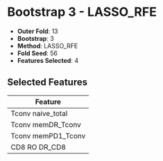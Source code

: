 # Bootstrap 3 - LASSO_RFE

- **Outer Fold**: 13
- **Bootstrap**: 3
- **Method**: LASSO_RFE
- **Fold Seed**: 56
- **Features Selected**: 4

## Selected Features

| Feature |
|---------|
| Tconv naive_total |
| Tconv memDR_Tconv |
| Tconv memPD1_Tconv |
| CD8 RO DR_CD8 |
